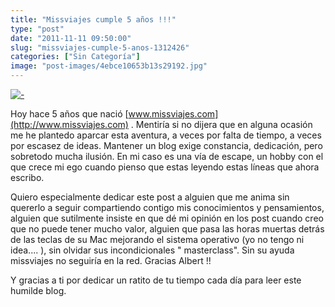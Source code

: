 ```yaml
---
title: "Missviajes cumple 5 años !!!"
type: "post"
date: "2011-11-11 09:50:00"
slug: "missviajes-cumple-5-anos-1312426"
categories: ["Sin Categoría"]
image: "post-images/4ebce10653b13s29192.jpg"
---
```


 [![ - ](post-images/4ebce10653b13s29192.jpg)](post-images/4ebce10653b13s29192.jpg)

 Hoy hace 5 años que nació [www.missviajes.com](http://www.missviajes.com) . Mentiría si no dijera que en alguna ocasión me he plantedo aparcar esta aventura, a veces por falta de tiempo, a veces por escasez de ideas. Mantener un blog exige constancia, dedicación, pero sobretodo mucha ilusión. En mi caso es una vía de escape, un hobby con el que crece mi ego cuando pienso que estas leyendo estas líneas que ahora escribo.

 Quiero especialmente dedicar este post a alguien que me anima sin quererlo a seguir compartiendo contigo mis conocimientos y pensamientos, alguien que sutilmente insiste en que dé mi opinión en los post cuando creo que no puede tener mucho valor, alguien que pasa las horas muertas detrás de las teclas de su Mac mejorando el sistema operativo (yo no tengo ni idea.... ), sin olvidar sus incondicionales " masterclass". Sin su ayuda missviajes no seguiría en la red. Gracias Albert !!

 Y gracias a ti por dedicar un ratito de tu tiempo cada día para leer este humilde blog.
